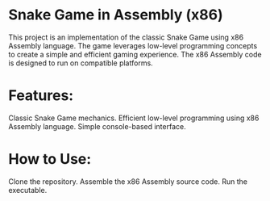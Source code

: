 
# Snake Game in Assembly (x86)
This project is an implementation of the classic Snake Game using x86 Assembly language. The game leverages low-level programming concepts to create a simple and efficient gaming experience. The x86 Assembly code is designed to run on compatible platforms.

# Features:
Classic Snake Game mechanics.
Efficient low-level programming using x86 Assembly language.
Simple console-based interface.
# How to Use:
Clone the repository.
Assemble the x86 Assembly source code.
Run the executable.

